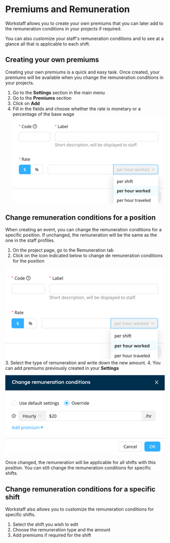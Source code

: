 

# Premiums and Remuneration

Workstaff allows you to create your own premiums that you can later add to the remuneration conditions in your projects if required.

You can also customize your staff's remuneration conditions and to see at a glance all that is applicable to each shift.

## Creating your own premiums 
Creating your own premiums is a quick and easy task. Once created, your premiums will be available when you change the remuneration conditions in your projects.
1. Go to the **Settings** section in the main menu
2. Go to the **Premiums** section
3. Click on **Add**
4. Fill in the fields and choose whether the rate is monetary or a percentage of the base wage
![img.png](Images/img.png)

## Change remuneration conditions for a position
When creating an event, you can change the remuneration conditions for a specific position. If unchanged, the remuneration will be the same as the one in the staff profiles.
1. On the project page, go to the Remuneration tab
2. Click on the icon indicated below to change de remuneration conditions for the position   

![img.png](Images/img.png)
3. Select the type of remuneration and write down the new amount. 
4. You can add premiums previously created in your **Settings**

![img_1.png](Images/img_1.png)

Once changed, the remuneration will be applicable for all shifts with this position. You can still change the remuneration conditions for specific shifts. 

## Change remuneration conditions for a specific shift
Workstaff also allows you to customize the remuneration conditions for specific shifts.

1. Select the shift you wish to edit
2. Choose the remuneration type and the amount
3. Add premiums if required for the shift